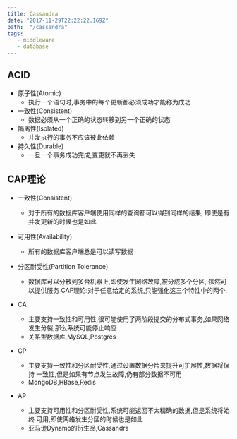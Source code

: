 ```yaml
---
title: Cassandra
date: "2017-11-29T22:22:22.169Z"
path:  "/cassandra"
tags:
   - middleware
   - database
---
```


## ACID
- 原子性(Atomic)
   - 执行一个语句时,事务中的每个更新都必须成功才能称为成功
- 一致性(Consistent)
   - 数据必须从一个正确的状态转移到另一个正确的状态
- 隔离性(Isolated)
   - 并发执行的事务不应该彼此依赖
- 持久性(Durable)
   - 一旦一个事务成功完成,变更就不再丢失
   
   
## CAP理论

- 一致性(Consistent)
   - 对于所有的数据库客户端使用同样的查询都可以得到同样的结果,
     即使是有并发更新的时候也是如此
- 可用性(Availability)
   - 所有的数据库客户端总是可以读写数据
- 分区耐受性(Partition Tolerance)
   - 数据库可以分散到多台机器上,即使发生网络故障,被分成多个分区,
     依然可以提供服务
CAP理论:对于任意给定的系统,只能强化这三个特性中的两个.

- CA
   - 主要支持一致性和可用性,很可能使用了两阶段提交的分布式事务,如果网络
     发生分裂,那么系统可能停止响应
   - 关系型数据库,MySQL,Postgres
- CP
   - 主要支持一致性和分区耐受性,通过设置数据分片来提升可扩展性,数据将保持
     一致性,但是如果有节点发生故障,仍有部分数据不可用
   - MongoDB,HBase,Redis
- AP
   - 主要支持可用性和分区耐受性,系统可能返回不太精确的数据,但是系统将始终
     可用,即使网络发生分区的时候也是如此
   - 亚马逊Dynamo的衍生品,Cassandra
